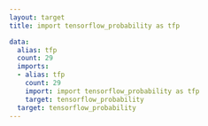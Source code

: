 ```yaml
---
layout: target
title: import tensorflow_probability as tfp

data:
  alias: tfp
  count: 29
  imports:
  - alias: tfp
    count: 29
    import: import tensorflow_probability as tfp
    target: tensorflow_probability
  target: tensorflow_probability
---
```

